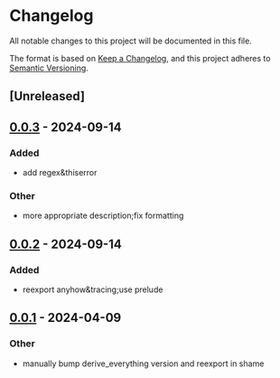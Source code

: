 # Changelog
All notable changes to this project will be documented in this file.

The format is based on [Keep a Changelog](https://keepachangelog.com/en/1.0.0/),
and this project adheres to [Semantic Versioning](https://semver.org/spec/v2.0.0.html).

## [Unreleased]

## [0.0.3](https://github.com/SichangHe/shame.rs/compare/shame-v0.0.2...shame-v0.0.3) - 2024-09-14

### Added

- add regex&thiserror

### Other

- more appropriate description;fix formatting

## [0.0.2](https://github.com/SichangHe/shame.rs/compare/shame-v0.0.1...shame-v0.0.2) - 2024-09-14

### Added

- reexport anyhow&tracing;use prelude

## [0.0.1](https://github.com/SichangHe/shame.rs/compare/shame-v0.0.0...shame-v0.0.1) - 2024-04-09

### Other
- manually bump derive_everything version and reexport in shame
